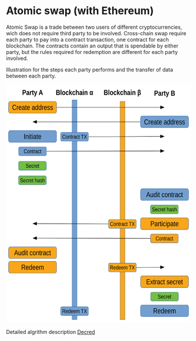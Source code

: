 # Atomic swap (with Ethereum)

Atomic Swap is a trade between two users of different cryptocurrencies, wich does not require third party to be involved.
Cross-chain swap require each party to pay into a contract transaction, one contract for each blockchain.
The contracts contain an output that is spendable by either party, but the rules required for redemption are different for each party involved.

Illustration for the steps each party performs and the transfer of data between each party.

<img src="img/workflow.svg" width="100%" height=650 />

Detailed algrithm description [Decred](https://github.com/decred/atomicswap)